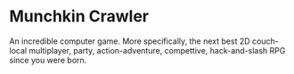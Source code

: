 Munchkin Crawler
================

An incredible computer game. More specifically, the next best 2D couch-local multiplayer, party, action-adventure, compettive, hack-and-slash RPG since you were born.
